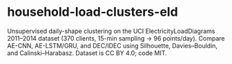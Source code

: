 # household-load-clusters-eld
Unsupervised daily-shape clustering on the UCI ElectricityLoadDiagrams 2011–2014 dataset (370 clients, 15-min sampling → 96 points/day). Compare AE-CNN, AE-LSTM/GRU, and DEC/IDEC using Silhouette, Davies–Bouldin, and Calinski–Harabasz. Dataset is CC BY 4.0; code MIT.
